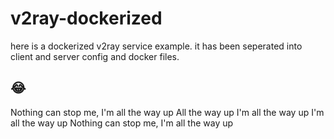 # v2ray-dockerized

 here is a dockerized v2ray service example. 
 it has been seperated into client and server config and docker files.
 
## &#128514;

Nothing can stop me, I'm all the way up
All the way up
I'm all the way up
I'm all the way up
Nothing can stop me, I'm all the way up
